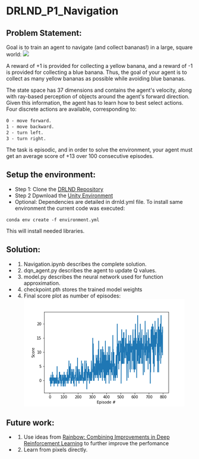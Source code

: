 # DRLND_P1_Navigation


## Problem Statement:
Goal is to train an agent to navigate (and collect bananas!) in a large, square world:
![](banana.gif)


A reward of +1 is provided for collecting a yellow banana, and a reward of -1 is provided for collecting a blue banana. Thus, the goal of your agent is to collect as many yellow bananas as possible while avoiding blue bananas.

The state space has 37 dimensions and contains the agent's velocity, along with ray-based perception of objects around the agent's forward direction. Given this information, the agent has to learn how to best select actions. Four discrete actions are available, corresponding to:

    0 - move forward.
    1 - move backward.
    2 - turn left.
    3 - turn right.

The task is episodic, and in order to solve the environment, your agent must get an average score of +13 over 100 consecutive episodes.

## Setup the environment:
- Step 1: Clone the [DRLND Repository](https://github.com/udacity/deep-reinforcement-learning#dependencies)
- Step 2 Dpwnload the [Unity Environment](https://s3-us-west-1.amazonaws.com/udacity-drlnd/P1/Banana/Banana_Linux.zip)
 - Optional: Dependencies are detailed in drnld.yml file.  To install same environment the current code was executed:
```
conda env create -f environment.yml
```
This will install needed libraries. 


## Solution:
- 1) Navigation.ipynb describes the complete solution. 
- 2) dqn_agent.py describes the agent to update Q values.  
- 3) model.py describes the neural network used for function approximation. 
- 4) checkpoint.pth stores the trained model weights
- 4) Final score plot as number of episodes: 
![](banana_scores.png)


## Future work: 
- 1) Use ideas from [Rainbow: Combining Improvements in Deep Reinforcement Learning](https://arxiv.org/abs/1710.02298) to further improve the perfomance 
- 2) Learn from pixels directly. 
